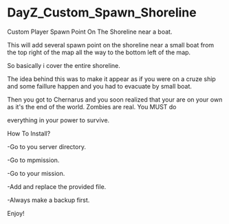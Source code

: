 # DayZ_Custom_Spawn_Shoreline
Custom Player Spawn Point On The Shoreline near a boat.

This will add several spawn point on the shoreline near a small boat from the top right of the map all the way to the bottom left of the map.

So basically i cover the entire shoreline.

The idea behind this was to make it appear as if you were on a cruze ship and some faillure happen and you had to evacuate by small boat. 

Then you got to Chernarus and you soon realized that your are on your own as it's the end of the world. Zombies are real. You MUST do 

everything in your power to survive.

How To Install?

-Go to you server directory.

-Go to mpmission.

-Go to your mission.

-Add and replace the provided file.

-Always make a backup first.

Enjoy!

